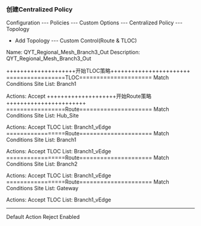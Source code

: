 ### 创建Centralized Policy
Configuration --- Policies --- Custom Options --- Centralized Policy --- Topology

+ Add Topology --- Custom Control(Route & TLOC)

Name: QYT_Regional_Mesh_Branch3_Out
Description: QYT_Regional_Mesh_Branch3_Out

++++++++++++++++++++开始TLOC策略+++++++++++++++++++++++
=================TLOC=====================
Match Conditions
Site List: Branch1

Actions:
Accept
++++++++++++++++++++开始Route策略+++++++++++++++++++++++
=================Route=====================
Match Conditions
Site List: Hub_Site

Actions:
Accept
TLOC List: Branch1_vEdge
=================Route=====================
Match Conditions
Site List: Branch1

Actions:
Accept
TLOC List: Branch1_vEdge
=================Route=====================
Match Conditions
Site List: Branch2

Actions:
Accept
TLOC List: Branch1_vEdge
=================Route=====================
Match Conditions
Site List: Gateway

Actions:
Accept
TLOC List: Branch1_vEdge

------------------------------------------
Default Action
Reject  Enabled